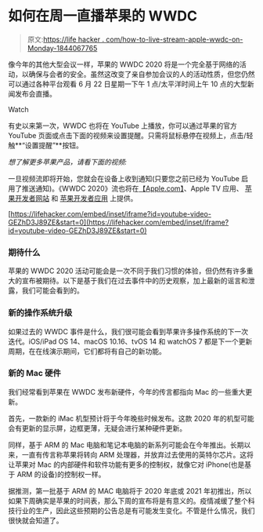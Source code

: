 # 如何在周一直播苹果的 WWDC

> 原文:[https://life hacker . com/how-to-live-stream-apple-wwdc-on-Monday-1844067765](https://lifehacker.com/how-to-live-stream-apples-wwdc-on-monday-1844067765)

像今年的其他大型会议一样，苹果的 WWDC 2020 将是一个完全基于网络的活动，以确保与会者的安全。虽然这改变了亲自参加会议的人的活动性质，但您仍然可以通过各种平台观看 6 月 22 日星期一下午 1 点/太平洋时间上午 10 点的大型新闻发布会直播。

Watch

有史以来第一次，WWDC 也将在 YouTube 上播放，你可以通过苹果的官方 YouTube 页面或点击下面的视频来设置提醒。只需将鼠标悬停在视频上，点击/轻触**“设置提醒”**按钮。

*想了解更多苹果产品，请看下面的视频:*

一旦视频流即将开始，您就会在设备上收到通知(只要您之前已经为 YouTube 启用了推送通知)。《WWDC 2020》流也将在[【Apple.com】](http://apple.com)、Apple TV 应用、 [苹果开发者网站](https://developer.apple.com/) 和 [苹果开发者应用](https://apps.apple.com/us/app/apple-developer/id640199958) 上提供。

 [https://lifehacker.com/embed/inset/iframe?id=youtube-video-GEZhD3J89ZE&start=0](https://lifehacker.com/embed/inset/iframe?id=youtube-video-GEZhD3J89ZE&start=0) 

### 期待什么

苹果的 WWDC 2020 活动可能会是一次不同于我们习惯的体验，但仍然有许多重大的宣布被期待。以下是基于我们在过去事件中的历史观察，加上最新的谣言和泄露，我们可能会看到的。

### 新的操作系统升级

如果过去的 WWDC 事件是什么，我们很可能会看到苹果许多操作系统的下一次迭代。iOS/iPad OS 14、macOS 10.16、tvOS 14 和 watchOS 7 都是下一个更新周期，在在线演示期间，它们都将有自己的新功能。

### 新的 Mac 硬件

我们经常看到苹果在 WWDC 发布新硬件，今年的传言都指向 Mac 的一些重大更新。

首先，一款新的 iMac 机型预计将于今年晚些时候发布。这款 2020 年的机型可能会有更新的显示屏，边框更薄，无疑会进行某种硬件更新。

同样，基于 ARM 的 Mac 电脑和笔记本电脑的新系列可能会在今年推出。长期以来，一直有传言称苹果将转向 ARM 处理器，并放弃过去使用的英特尔芯片。这将让苹果对 Mac 的内部硬件和软件功能有更多的控制权，就像它对 iPhone(也是基于 ARM 的设备)的控制权一样。

据推测，第一批基于 ARM 的 MAC 电脑将于 2020 年底或 2021 年初推出，所以如果下周确实是苹果的时间表，那么下周的宣布将是有意义的。疫情减缓了整个科技行业的生产，因此这些预期的公告总是有可能发生变化。不管是什么情况，我们很快就会知道了。